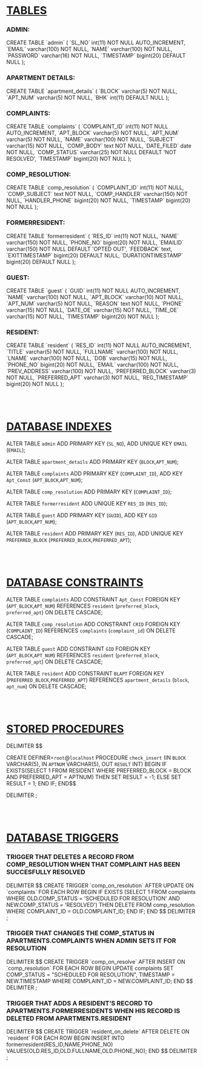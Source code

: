 <h1><u>TABLES</u></h1>

<h3>ADMIN:</h3>
CREATE TABLE `admin` (
  `SL_NO` int(11) NOT NULL AUTO_INCREMENT,
  `EMAIL` varchar(100) NOT NULL,
  `NAME` varchar(100) NOT NULL,
  `PASSWORD` varchar(16) NOT NULL,
  `TIMESTAMP` bigint(20) DEFAULT NULL
);

<h3>APARTMENT DETAILS:</h3>
CREATE TABLE `apartment_details` (
  `BLOCK` varchar(5) NOT NULL,
  `APT_NUM` varchar(5) NOT NULL,
  `BHK` int(11) DEFAULT NULL
);

<h3>COMPLAINTS:</h3>
CREATE TABLE `complaints` (
  `COMPLAINT_ID` int(11) NOT NULL AUTO_INCREMENT,
  `APT_BLOCK` varchar(5) NOT NULL,
  `APT_NUM` varchar(5) NOT NULL,
  `NAME` varchar(100) NOT NULL,
  `SUBJECT` varchar(15) NOT NULL,
  `COMP_BODY` text NOT NULL,
  `DATE_FILED` date NOT NULL,
  `COMP_STATUS` varchar(25) NOT NULL DEFAULT 'NOT RESOLVED',
  `TIMESTAMP` bigint(20) NOT NULL
);

<h3>COMP_RESOLUTION:</h3>
CREATE TABLE `comp_resolution` (
  `COMPLAINT_ID` int(11) NOT NULL,
  `COMP_SUBJECT` text NOT NULL,
  `COMP_HANDLER` varchar(150) NOT NULL,
  `HANDLER_PHONE` bigint(20) NOT NULL,
  `TIMESTAMP` bigint(20) NOT NULL
);

<h3>FORMERRESIDENT:</h3>
CREATE TABLE `formerresident` (
  `RES_ID` int(11) NOT NULL,
  `NAME` varchar(150) NOT NULL,
  `PHONE_NO` bigint(20) NOT NULL,
  `EMAILID` varchar(150) NOT NULL DEFAULT 'OPTED OUT',
  `FEEDBACK` text,
  `EXITTIMESTAMP` bigint(20) DEFAULT NULL,
  `DURATIONTIMESTAMP` bigint(20) DEFAULT NULL
);

<h3>GUEST:</h3>
CREATE TABLE `guest` (
  `GUID` int(11) NOT NULL AUTO_INCREMENT,
  `NAME` varchar(100) NOT NULL,
  `APT_BLOCK` varchar(10) NOT NULL,
  `APT_NUM` varchar(5) NOT NULL,
  `REASON` text NOT NULL,
  `PHONE` varchar(15) NOT NULL,
  `DATE_OE` varchar(15) NOT NULL,
  `TIME_OE` varchar(15) NOT NULL,
  `TIMESTAMP` bigint(20) NOT NULL
);

<h3>RESIDENT:</h3>
CREATE TABLE `resident` (
  `RES_ID` int(11) NOT NULL AUTO_INCREMENT,
  `TITLE` varchar(5) NOT NULL,
  `FULLNAME` varchar(100) NOT NULL,
  `LNAME` varchar(100) NOT NULL,
  `DOB` varchar(15) NOT NULL,
  `PHONE_NO` bigint(20) NOT NULL,
  `EMAIL` varchar(100) NOT NULL,
  `PREV_ADDRESS` varchar(100) NOT NULL,
  `PREFERRED_BLOCK` varchar(3) NOT NULL,
  `PREFERRED_APT` varchar(3) NOT NULL,
  `REG_TIMESTAMP` bigint(20) NOT NULL
);

<br /><br />

<h1><u>DATABASE INDEXES</u></h1>

ALTER TABLE `admin`
  ADD PRIMARY KEY (`SL_NO`),
  ADD UNIQUE KEY `EMAIL` (`EMAIL`);

ALTER TABLE `apartment_details`
  ADD PRIMARY KEY (`BLOCK`,`APT_NUM`);

ALTER TABLE `complaints`
  ADD PRIMARY KEY (`COMPLAINT_ID`),
  ADD KEY `Apt_Const` (`APT_BLOCK`,`APT_NUM`);

ALTER TABLE `comp_resolution`
  ADD PRIMARY KEY (`COMPLAINT_ID`);

ALTER TABLE `formerresident`
  ADD UNIQUE KEY `RES_ID` (`RES_ID`);

ALTER TABLE `guest`
  ADD PRIMARY KEY (`GUID`),
  ADD KEY `GID` (`APT_BLOCK`,`APT_NUM`);

ALTER TABLE `resident`
  ADD PRIMARY KEY (`RES_ID`),
  ADD UNIQUE KEY `PREFERRED_BLOCK` (`PREFERRED_BLOCK`,`PREFERRED_APT`);

<br /><br />

<h1><u>DATABASE CONSTRAINTS</u></h1>

ALTER TABLE `complaints`
  ADD CONSTRAINT `Apt_Const` FOREIGN KEY (`APT_BLOCK`,`APT_NUM`) REFERENCES `resident` (`preferred_block`, `preferred_apt`) ON DELETE CASCADE;

ALTER TABLE `comp_resolution`
  ADD CONSTRAINT `CRID` FOREIGN KEY (`COMPLAINT_ID`) REFERENCES `complaints` (`complaint_id`) ON DELETE CASCADE;

ALTER TABLE `guest`
  ADD CONSTRAINT `GID` FOREIGN KEY (`APT_BLOCK`,`APT_NUM`) REFERENCES `resident` (`preferred_block`, `preferred_apt`) ON DELETE CASCADE;

ALTER TABLE `resident`
  ADD CONSTRAINT `BLAPT` FOREIGN KEY (`PREFERRED_BLOCK`,`PREFERRED_APT`) REFERENCES `apartment_details` (`block`, `apt_num`) ON DELETE CASCADE;

<br /><br />

<h1><u>STORED PROCEDURES</u></h1>

DELIMITER $$

CREATE DEFINER=`root`@`localhost` PROCEDURE `check_insert` (IN `BLOCK` VARCHAR(5), IN `APTNUM` VARCHAR(5), OUT `RESULT` INT)  BEGIN
	IF EXISTS(SELECT 1 FROM RESIDENT WHERE PREFERRED_BLOCK = BLOCK AND PREFERRED_APT = APTNUM) THEN
    	SET RESULT = -1;
    ELSE
    	SET RESULT = 1;
    END IF;
END$$

DELIMITER ;

<br /><br />

<h1><u>DATABASE TRIGGERS</u></h1>

<h3>TRIGGER THAT DELETES A RECORD FROM COMP_RESOLUTION WHEN THAT COMPLAINT HAS BEEN SUCCESFULLY RESOLVED</h3>
DELIMITER $$
CREATE TRIGGER `comp_on_resolution` AFTER UPDATE ON `complaints` FOR EACH ROW BEGIN
    IF EXISTS (SELECT 1 FROM complaints WHERE OLD.COMP_STATUS = 'SCHEDULED FOR RESOLUTION' AND NEW.COMP_STATUS = 'RESOLVED') THEN
    	DELETE FROM comp_resolution WHERE COMPLAINT_ID = OLD.COMPLAINT_ID;
    END IF; 
    END
$$
DELIMITER ;


<h3>TRIGGER THAT CHANGES THE COMP_STATUS IN APARTMENTS.COMPLAINTS WHEN ADMIN SETS IT FOR RESOLUTION</h3>
DELIMITER $$
CREATE TRIGGER `comp_on_resolve` AFTER INSERT ON `comp_resolution` FOR EACH ROW BEGIN
    	UPDATE complaints SET COMP_STATUS = "SCHEDULED FOR RESOLUTION", TIMESTAMP = NEW.TIMESTAMP WHERE COMPLAINT_ID = NEW.COMPLAINT_ID;
    END
$$
DELIMITER ;
 
<h3>TRIGGER THAT ADDS A RESIDENT’S RECORD TO APARTMENTS.FORMERRESIDENTS WHEN HIS RECORD IS DELETED FROM APARTMENTS.RESIDENT</h3>
DELIMITER $$
CREATE TRIGGER `resident_on_delete` AFTER DELETE ON `resident` FOR EACH ROW BEGIN
	INSERT INTO formerresident(RES_ID,NAME,PHONE_NO) VALUES(OLD.RES_ID,OLD.FULLNAME,OLD.PHONE_NO);
END
$$
DELIMITER ;
